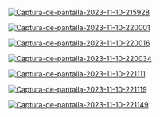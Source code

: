 <p><a href="https://ibb.co/XYcv4jf"><img src="https://i.ibb.co/Hh5k2BL/Captura-de-pantalla-2023-11-10-215928.png" alt="Captura-de-pantalla-2023-11-10-215928" border="0"></a></p>
<p><a href="https://ibb.co/jMZ1nrk"><img src="https://i.ibb.co/YkTqHLB/Captura-de-pantalla-2023-11-10-220001.png" alt="Captura-de-pantalla-2023-11-10-220001" border="0"></a></p>
<p><a href="https://ibb.co/F5gGfZF"><img src="https://i.ibb.co/pfJCsVS/Captura-de-pantalla-2023-11-10-220016.png" alt="Captura-de-pantalla-2023-11-10-220016" border="0"></a></p>
<p><a href="https://ibb.co/6r0gLCt"><img src="https://i.ibb.co/zQVGDv2/Captura-de-pantalla-2023-11-10-220034.png" alt="Captura-de-pantalla-2023-11-10-220034" border="0"></a></p>
<p><a href="https://ibb.co/FzjyXCJ"><img src="https://i.ibb.co/hVt4cwH/Captura-de-pantalla-2023-11-10-221111.png" alt="Captura-de-pantalla-2023-11-10-221111" border="0"></a></p>
<p><a href="https://ibb.co/pzw1fg2"><img src="https://i.ibb.co/qsjDNzB/Captura-de-pantalla-2023-11-10-221119.png" alt="Captura-de-pantalla-2023-11-10-221119" border="0"></a></p>
<p><a href="https://ibb.co/jJkHDmn"><img src="https://i.ibb.co/NT27K5c/Captura-de-pantalla-2023-11-10-221149.png" alt="Captura-de-pantalla-2023-11-10-221149" border="0"></a></p>
